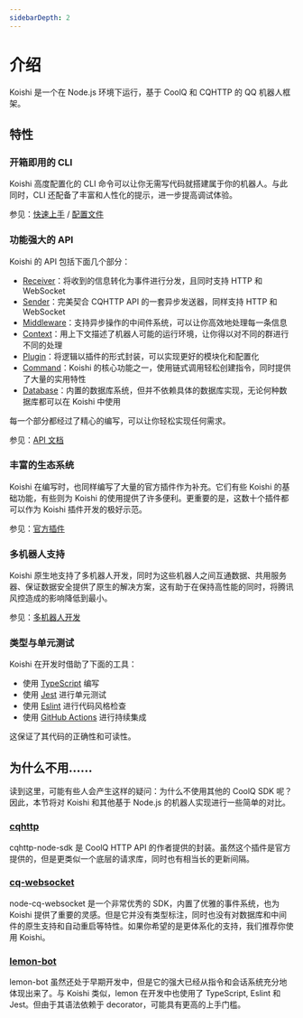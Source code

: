 ```yaml
---
sidebarDepth: 2
---
```


# 介绍

Koishi 是一个在 Node.js 环境下运行，基于 CoolQ 和 CQHTTP 的 QQ 机器人框架。

## 特性

### 开箱即用的 CLI

Koishi 高度配置化的 CLI 命令可以让你无需写代码就搭建属于你的机器人。与此同时，CLI 还配备了丰富和人性化的提示，进一步提高调试体验。

参见：[快速上手](./getting-started.md) / [配置文件](./config-file.md)

### 功能强大的 API

Koishi 的 API 包括下面几个部分：

- [Receiver](./receive-and-send.md#接收器-receiver)：将收到的信息转化为事件进行分发，且同时支持 HTTP 和 WebSocket
- [Sender](./receive-and-send.md#发送器-sender)：完美契合 CQHTTP API 的一套异步发送器，同样支持 HTTP 和 WebSocket
- [Middleware](./receive-and-send.md#中间件-middleware)：支持异步操作的中间件系统，可以让你高效地处理每一条信息
- [Context](./plugin-and-context.md#创建上下文)：用上下文描述了机器人可能的运行环境，让你得以对不同的群进行不同的处理
- [Plugin](./plugin-and-context.md#使用插件-api)：将逻辑以插件的形式封装，可以实现更好的模块化和配置化
- [Command](./command-system.md)：Koishi 的核心功能之一，使用链式调用轻松创建指令，同时提供了大量的实用特性
- [Database](./using-database.md)：内置的数据库系统，但并不依赖具体的数据库实现，无论何种数据库都可以在 Koishi 中使用

每一个部分都经过了精心的编写，可以让你轻松实现任何需求。

参见：[API 文档](../api/index.md)

### 丰富的生态系统

Koishi 在编写时，也同样编写了大量的官方插件作为补充。它们有些 Koishi 的基础功能，有些则为 Koishi 的使用提供了许多便利。更重要的是，这数十个插件都可以作为 Koishi 插件开发的极好示范。

参见：[官方插件](../plugins/common.md)

### 多机器人支持

Koishi 原生地支持了多机器人开发，同时为这些机器人之间互通数据、共用服务器、保证数据安全提供了原生的解决方案，这有助于在保持高性能的同时，将腾讯风控造成的影响降低到最小。

参见：[多机器人开发](./multiple-bots.md)

### 类型与单元测试

Koishi 在开发时借助了下面的工具：

- 使用 [TypeScript](http://www.typescriptlang.org/) 编写
- 使用 [Jest](https://jestjs.io/) 进行单元测试
- 使用 [Eslint](https://eslint.org/) 进行代码风格检查
- 使用 [GitHub Actions](https://github.com/features/actions) 进行持续集成

这保证了其代码的正确性和可读性。

## 为什么不用……

读到这里，可能有些人会产生这样的疑问：为什么不使用其他的 CoolQ SDK 呢？因此，本节将对 Koishi 和其他基于 Node.js 的机器人实现进行一些简单的对比。

### [cqhttp](https://github.com/richardchien/cqhttp-node-sdk)

cqhttp-node-sdk 是 CoolQ HTTP API 的作者提供的封装。虽然这个插件是官方提供的，但是更类似一个底层的请求库，同时也有相当长的更新间隔。

### [cq-websocket](https://github.com/momocow/node-cq-websocket)

node-cq-websocket 是一个非常优秀的 SDK，内置了优雅的事件系统，也为 Koishi 提供了重要的灵感。但是它并没有类型标注，同时也没有对数据库和中间件的原生支持和自动重启等特性。如果你希望的是更体系化的支持，我们推荐你使用 Koishi。

### [lemon-bot](https://github.com/XHMM/lemon-bot)

lemon-bot 虽然还处于早期开发中，但是它的强大已经从指令和会话系统充分地体现出来了。与 Koishi 类似，lemon 在开发中也使用了 TypeScript, Eslint 和 Jest。但由于其语法依赖于 decorator，可能具有更高的上手门槛。
